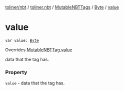 [toliner/nbt](../../../index.md) / [toliner.nbt](../../index.md) / [MutableNBTTags](../index.md) / [Byte](index.md) / [value](./value.md)

# value

`var value: `[`Byte`](https://kotlinlang.org/api/latest/jvm/stdlib/kotlin/-byte/index.html)

Overrides [MutableNBTTag.value](../../-mutable-n-b-t-tag/value.md)

data that the tag has.

### Property

`value` - data that the tag has.